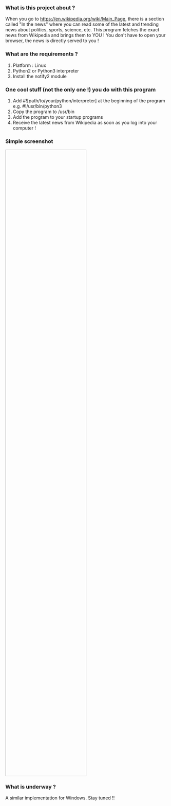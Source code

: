 ### What is this project about ?

When you go to https://en.wikipedia.org/wiki/Main_Page, there is a section called "In the news" where you can read some of the latest and trending news about politics, sports, science, etc. This program fetches the exact news from Wikipedia and brings them to YOU ! You don't have to open your browser, the news is directly served to you !

### What are the requirements ?
1. Platform : Linux
2. Python2 or Python3 interpreter
3. Install the notify2 module

### One cool stuff (not the only one !) you do with this program
1. Add #![path/to/your/python/interpreter] at the beginning of the program
e.g. #!/usr/bin/python3
2. Copy the program to /usr/bin
3. Add the program to your startup programs
4. Receive the latest news from Wikipedia as soon as you log into your computer !

### Simple screenshot
<img scr="demo.png" width="50%" height="50%">

### What is underway ?
A similar implementation for Windows. 
Stay tuned !!

